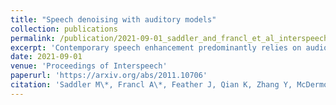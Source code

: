 ```yaml
---
title: "Speech denoising with auditory models"
collection: publications
permalink: /publication/2021-09-01_saddler_and_francl_et_al_interspeech
excerpt: 'Contemporary speech enhancement predominantly relies on audio transforms that are trained to reconstruct a clean speech waveform. The development of high-performing neural network sound recognition systems has raised the possibility of using deep feature representations as ‘perceptual’ losses with which to train denoising systems. We explored their utility by first training deep neural networks to classify either spoken words or environmental sounds from audio. We then trained an audio transform to map noisy speech to an audio waveform that minimized the difference in the deep feature representations between the output audio and the corresponding clean audio. The resulting transforms removed noise substantially better than baseline methods trained to reconstruct clean waveforms, and also outperformed previous methods using deep feature losses. However, a similar benefit was obtained simply by using losses derived from the filter bank inputs to the deep networks. The results show that deep features can guide speech enhancement, but suggest that they do not yet outperform simple alternatives that do not involve learned features.'
date: 2021-09-01
venue: 'Proceedings of Interspeech'
paperurl: 'https://arxiv.org/abs/2011.10706'
citation: 'Saddler M\*, Francl A\*, Feather J, Qian K, Zhang Y, McDermott JH (2021). &quot;Speech denoising with auditory models.&quot; <i>Proc. Interspeech</i> 2021, 2681-2685. [PDF](https://arxiv.org/pdf/2011.10706.pdf).'
---
```

